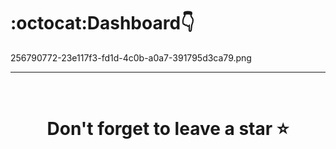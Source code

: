 # :octocat:Dashboard👇

256790772-23e117f3-fd1d-4c0b-a0a7-391795d3ca79.png
<hr />
<br />

# <div align="center">Don't forget to leave a star ⭐️</div>

